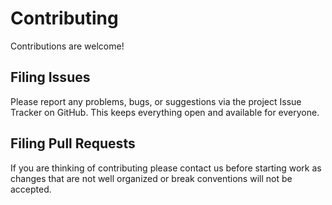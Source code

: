 # Contributing
Contributions are welcome!


## Filing Issues
Please report any problems, bugs, or suggestions via the project Issue Tracker on GitHub.
This keeps everything open and available for everyone. 

## Filing Pull Requests
If you are thinking of contributing please contact us before starting work as changes that are not well organized or break conventions will not be accepted.
